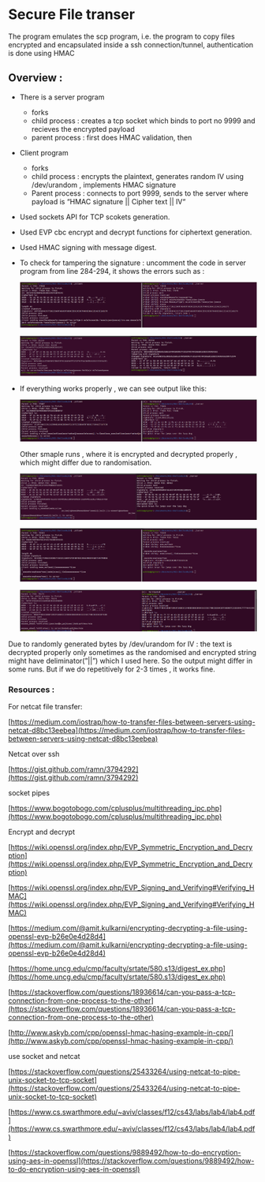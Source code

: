 # Secure File transer

The program emulates the scp program, i.e. the program to copy files encrypted and encapsulated inside a ssh connection/tunnel, authentication is done using HMAC
## Overview :

- There is a server program
    - forks
    - child process : creates a tcp socket which binds to port no 9999 and recieves the encrypted payload
    - parent process : first does HMAC validation, then
- Client program
    - forks
    - child process : encrypts the plaintext, generates random IV using /dev/urandom , implements HMAC signature
    - Parent process : connects to port 9999, sends to the server where payload is “HMAC signature || Cipher text || IV“
- Used sockets API for TCP scokets generation.
- Used EVP cbc encrypt and decrypt functions for ciphertext generation.
- Used HMAC signing with message digest.
- To check for tampering the signature : uncomment the code in server program from line 284-294, it shows the errors such as :
    
    ![Screenshot from 2022-03-28 23-54-02.png](Secure%20File%20transer%2067e64c01d2724454bbddd0f86815c369/Screenshot_from_2022-03-28_23-54-02.png)
    
    ![Screenshot from 2022-03-29 00-52-43.png](Secure%20File%20transer%2067e64c01d2724454bbddd0f86815c369/Screenshot_from_2022-03-29_00-52-43.png)
    
- If everything works properly , we can see output like this:
    
    ![Screenshot from 2022-03-29 00-01-49.png](Secure%20File%20transer%2067e64c01d2724454bbddd0f86815c369/Screenshot_from_2022-03-29_00-01-49.png)
    
    Other smaple runs , where it is encrypted and decrypted properly , which might differ due to randomisation.
    
    ![Screenshot from 2022-03-29 00-40-29.png](Secure%20File%20transer%2067e64c01d2724454bbddd0f86815c369/Screenshot_from_2022-03-29_00-40-29.png)
    
    ![Screenshot from 2022-03-28 23-49-14.png](Secure%20File%20transer%2067e64c01d2724454bbddd0f86815c369/Screenshot_from_2022-03-28_23-49-14.png)
    
    ![Screenshot from 2022-03-29 00-10-37.png](Secure%20File%20transer%2067e64c01d2724454bbddd0f86815c369/Screenshot_from_2022-03-29_00-10-37.png)
    

Due to randomly generated bytes by /dev/urandom for IV : the text is decrypted properly only sometimes as the randomised and encrypted string might have deliminator(”||”) which I used here. So the output might differ in some runs. But if we do repetitively for 2-3 times , it works fine.

### Resources :

For netcat file transfer:

[https://medium.com/iostrap/how-to-transfer-files-between-servers-using-netcat-d8bc13eebea](https://medium.com/iostrap/how-to-transfer-files-between-servers-using-netcat-d8bc13eebea)

Netcat over ssh 

[https://gist.github.com/ramn/3794292](https://gist.github.com/ramn/3794292)

socket pipes

[https://www.bogotobogo.com/cplusplus/multithreading_ipc.php](https://www.bogotobogo.com/cplusplus/multithreading_ipc.php)

Encrypt and decrypt

[https://wiki.openssl.org/index.php/EVP_Symmetric_Encryption_and_Decryption](https://wiki.openssl.org/index.php/EVP_Symmetric_Encryption_and_Decryption)

[https://wiki.openssl.org/index.php/EVP_Signing_and_Verifying#Verifying_HMAC](https://wiki.openssl.org/index.php/EVP_Signing_and_Verifying#Verifying_HMAC)

[https://medium.com/@amit.kulkarni/encrypting-decrypting-a-file-using-openssl-evp-b26e0e4d28d4](https://medium.com/@amit.kulkarni/encrypting-decrypting-a-file-using-openssl-evp-b26e0e4d28d4)

[https://home.uncg.edu/cmp/faculty/srtate/580.s13/digest_ex.php](https://home.uncg.edu/cmp/faculty/srtate/580.s13/digest_ex.php)

[https://stackoverflow.com/questions/18936614/can-you-pass-a-tcp-connection-from-one-process-to-the-other](https://stackoverflow.com/questions/18936614/can-you-pass-a-tcp-connection-from-one-process-to-the-other)

[http://www.askyb.com/cpp/openssl-hmac-hasing-example-in-cpp/](http://www.askyb.com/cpp/openssl-hmac-hasing-example-in-cpp/)

use socket and netcat 

[https://stackoverflow.com/questions/25433264/using-netcat-to-pipe-unix-socket-to-tcp-socket](https://stackoverflow.com/questions/25433264/using-netcat-to-pipe-unix-socket-to-tcp-socket)

[https://www.cs.swarthmore.edu/~aviv/classes/f12/cs43/labs/lab4/lab4.pdf](https://www.cs.swarthmore.edu/~aviv/classes/f12/cs43/labs/lab4/lab4.pdf)

[https://stackoverflow.com/questions/9889492/how-to-do-encryption-using-aes-in-openssl](https://stackoverflow.com/questions/9889492/how-to-do-encryption-using-aes-in-openssl)
